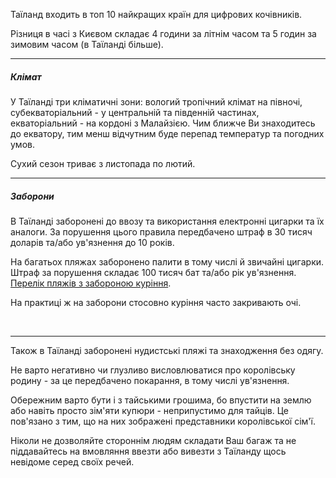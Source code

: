 Таїланд входить в топ 10 найкращих країн для цифрових кочівників.

Різниця в часі з Києвом складає 4 години за літнім часом та 5 годин за зимовим часом (в Таїланді більше).

***
##### Клімат

У Таїланді три кліматичні зони: вологий тропічний клімат на півночі, субекваторіальний - у центральній та південній частинах, екваторіальний - на кордоні з Малайзією. Чим ближче Ви знаходитесь до екватору, тим менш відчутним буде перепад температур та погодних умов. 

Сухий сезон триває з листопада по лютий.

***

##### Заборони

В Таїланді заборонені до ввозу та використання електронні цигарки та їх аналоги. За порушення цього правила передбачено штраф в 30 тисяч доларів та/або ув'язнення до 10 років.


На багатьох пляжах заборонено палити в тому числі й звичайні цигарки. Штраф за порушення складає 100 тисяч бат та/або рік ув'язнення. [Перелік пляжів з забороною куріння](/article/959dfb58c8d1aff5e8e312b62).

<section>

На практиці ж на заборони стосовно куріння часто закривають очі.
</section>

</br>


***

Також в Таїланді заборонені нудистські пляжі та знаходження без одягу.

Не варто негативно чи глузливо висловлюватися про королівську родину - за це передбачено покарання, в тому числі ув'язнення.

Обережним варто бути і з тайськими грошима, бо впустити на землю або навіть просто зім'яти купюри - неприпустимо для тайців. Це пов'язано з тим, що на них зображені представники королівської сім'ї.

<section type="danger">

Ніколи не дозволяйте стороннім людям складати Ваш багаж та не піддавайтесь на вмовляння ввезти або вивезти з Таїланду щось невідоме серед своїх речей.
</section>





